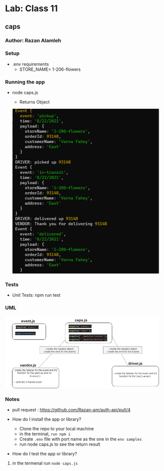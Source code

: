 
# Lab: Class 11

## caps



### Author: Razan Alamleh

### Setup
- .env requirements
  - STORE_NAME= 1-206-flowers

### Running the app
- node caps.js

    - Returns Object

    ![return](./images/return.PNG)


### Tests
- Unit Tests: npm run test

### UML
![uml](./images/uml.png)

### Notes
- pull request : https://github.com/Razan-am/auth-api/pull/4
- How do I install the app or library?
  - Clone the repo to your local machine
  - in the terminal, `run npm i`
  - Create `.env` file with port name as the one in the `env samples` 
  - run node caps.js to see the  return result  

- How do I test the app or library?
1.  in the termenal run `node caps.js`

